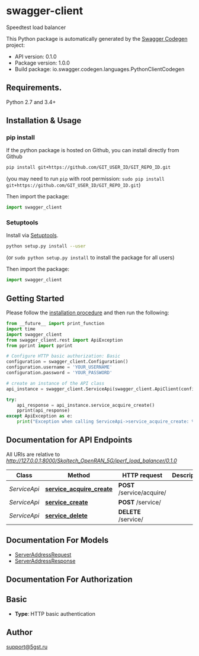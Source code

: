 # swagger-client
Speedtest load balancer

This Python package is automatically generated by the [Swagger Codegen](https://github.com/swagger-api/swagger-codegen) project:

- API version: 0.1.0
- Package version: 1.0.0
- Build package: io.swagger.codegen.languages.PythonClientCodegen

## Requirements.

Python 2.7 and 3.4+

## Installation & Usage
### pip install

If the python package is hosted on Github, you can install directly from Github

```sh
pip install git+https://github.com/GIT_USER_ID/GIT_REPO_ID.git
```
(you may need to run `pip` with root permission: `sudo pip install git+https://github.com/GIT_USER_ID/GIT_REPO_ID.git`)

Then import the package:
```python
import swagger_client 
```

### Setuptools

Install via [Setuptools](http://pypi.python.org/pypi/setuptools).

```sh
python setup.py install --user
```
(or `sudo python setup.py install` to install the package for all users)

Then import the package:
```python
import swagger_client
```

## Getting Started

Please follow the [installation procedure](#installation--usage) and then run the following:

```python
from __future__ import print_function
import time
import swagger_client
from swagger_client.rest import ApiException
from pprint import pprint

# Configure HTTP basic authorization: Basic
configuration = swagger_client.Configuration()
configuration.username = 'YOUR_USERNAME'
configuration.password = 'YOUR_PASSWORD'

# create an instance of the API class
api_instance = swagger_client.ServiceApi(swagger_client.ApiClient(configuration))

try:
    api_response = api_instance.service_acquire_create()
    pprint(api_response)
except ApiException as e:
    print("Exception when calling ServiceApi->service_acquire_create: %s\n" % e)

```

## Documentation for API Endpoints

All URIs are relative to *http://127.0.0.1:8000/Skoltech_OpenRAN_5G/iperf_load_balancer/0.1.0*

Class | Method | HTTP request | Description
------------ | ------------- | ------------- | -------------
*ServiceApi* | [**service_acquire_create**](docs/ServiceApi.md#service_acquire_create) | **POST** /service/acquire/ | 
*ServiceApi* | [**service_create**](docs/ServiceApi.md#service_create) | **POST** /service/ | 
*ServiceApi* | [**service_delete**](docs/ServiceApi.md#service_delete) | **DELETE** /service/ | 


## Documentation For Models

 - [ServerAddressRequest](docs/ServerAddressRequest.md)
 - [ServerAddressResponse](docs/ServerAddressResponse.md)


## Documentation For Authorization


## Basic

- **Type**: HTTP basic authentication


## Author

support@5gst.ru

